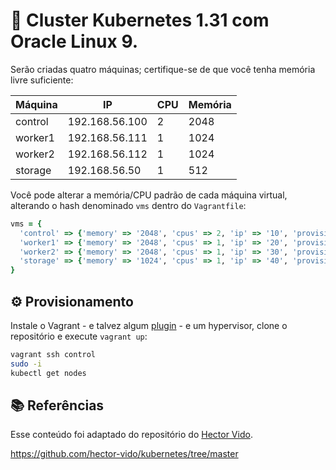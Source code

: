 # 🚀 Cluster Kubernetes 1.31 com Oracle Linux 9.

Serão criadas quatro máquinas; certifique-se de que você tenha memória livre suficiente:

| Máquina | IP             | CPU | Memória |
|---------|----------------|-----|---------|
| control | 192.168.56.100 |   2 |    2048 |
| worker1 | 192.168.56.111 |   1 |    1024 |
| worker2 | 192.168.56.112 |   1 |    1024 |
| storage | 192.168.56.50  |   1 |     512 |

Você pode alterar a memória/CPU padrão de cada máquina virtual, alterando o hash denominado `vms` dentro do `Vagrantfile`:

```ruby
vms = {
  'control' => {'memory' => '2048', 'cpus' => 2, 'ip' => '10', 'provision' => 'control.sh'},
  'worker1' => {'memory' => '2048', 'cpus' => 1, 'ip' => '20', 'provision' => 'worker.sh'},
  'worker2' => {'memory' => '2048', 'cpus' => 1, 'ip' => '30', 'provision' => 'worker.sh'},
  'storage' => {'memory' => '1024', 'cpus' => 1, 'ip' => '40', 'provision' => 'storage.sh'}
}
```

## ⚙ Provisionamento

Instale o Vagrant - e talvez algum [plugin](https://vagrant-lists.github.io/) - e um hypervisor, clone o repositório e execute `vagrant up`:

```bash
vagrant ssh control
sudo -i
kubectl get nodes
```

## 📚 Referências

Esse conteúdo foi adaptado do repositório do [Hector Vido](https://github.com/hector-vido/).

https://github.com/hector-vido/kubernetes/tree/master
